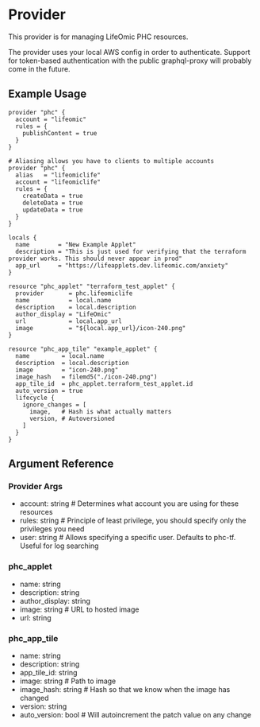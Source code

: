 # <provider> Provider

This provider is for managing LifeOmic PHC resources.

The provider uses your local AWS config in order to authenticate. Support for token-based authentication with the public graphql-proxy will probably come in the future.

## Example Usage

```hcl
provider "phc" {
  account = "lifeomic"
  rules = {
    publishContent = true
  }
}

# Aliasing allows you have to clients to multiple accounts
provider "phc" {
  alias   = "lifeomiclife"
  account = "lifeomiclife"
  rules = {
    createData = true
    deleteData = true
    updateData = true
  }
}

locals {
  name        = "New Example Applet"
  description = "This is just used for verifying that the terraform provider works. This should never appear in prod"
  app_url     = "https://lifeapplets.dev.lifeomic.com/anxiety"
}

resource "phc_applet" "terraform_test_applet" {
  provider       = phc.lifeomiclife
  name           = local.name
  description    = local.description
  author_display = "LifeOmic"
  url            = local.app_url
  image          = "${local.app_url}/icon-240.png"
}

resource "phc_app_tile" "example_applet" {
  name         = local.name
  description  = local.description
  image        = "icon-240.png"
  image_hash   = filemd5("./icon-240.png")
  app_tile_id  = phc_applet.terraform_test_applet.id
  auto_version = true
  lifecycle {
    ignore_changes = [
      image,   # Hash is what actually matters
      version, # Autoversioned
    ]
  }
}
```

## Argument Reference

### Provider Args
* account: string # Determines what account you are using for these resources
* rules: string # Principle of least privilege, you should specify only the privileges you need
* user: string # Allows specifying a specific user. Defaults to phc-tf. Useful for log searching

### phc_applet
* name: string
* description: string
* author_display: string
* image: string # URL to hosted image
* url: string

### phc_app_tile

* name: string
* description: string
* app_tile_id: string
* image: string # Path to image
* image_hash: string # Hash so that we know when the image has changed
* version: string
* auto_version: bool # Will autoincrement the patch value on any change

